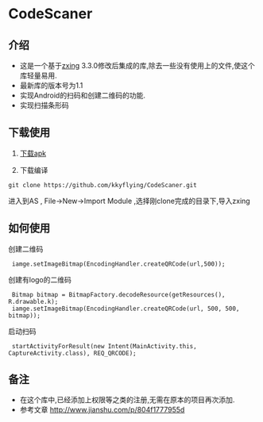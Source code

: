 # CodeScaner

## 介绍
-  这是一个基于[zxing](https://github.com/zxing/zxing) 3.3.0修改后集成的库,除去一些没有使用上的文件,使这个库轻量易用.
-  最新库的版本号为1.1
- 实现Android的扫码和创建二维码的功能.
- 实现扫描条形码
## 下载使用

1. [下载apk](https://github.com/kkyflying/CodeScaner/releases) 

2. 下载编译
```
git clone https://github.com/kkyflying/CodeScaner.git
```
进入到AS , File->New->Import Module ,选择刚clone完成的目录下,导入zxing

## 如何使用
 创建二维码
```
 iamge.setImageBitmap(EncodingHandler.createQRCode(url,500));
```
创建有logo的二维码
```
 Bitmap bitmap = BitmapFactory.decodeResource(getResources(), R.drawable.k);
 iamge.setImageBitmap(EncodingHandler.createQRCode(url, 500, 500, bitmap));
```
启动扫码
```
 startActivityForResult(new Intent(MainActivity.this, CaptureActivity.class), REQ_QRCODE);
```

## 备注
- 在这个库中,已经添加上权限等之类的注册,无需在原本的项目再次添加.
- 参考文章 http://www.jianshu.com/p/804f1777955d



